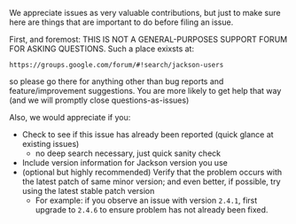 We appreciate issues as very valuable contributions, but just to make sure here are things that are important to do before filing an issue.

First, and foremost: THIS IS NOT A GENERAL-PURPOSES SUPPORT FORUM FOR ASKING QUESTIONS.
Such a place exixsts at:

    https://groups.google.com/forum/#!search/jackson-users

so please go there for anything other than bug reports and feature/improvement suggestions.
You are more likely to get help that way (and we will promptly close questions-as-issues)

Also, we would appreciate if you:

* Check to see if this issue has already been reported (quick glance at existing issues)
    * no deep search necessary, just quick sanity check
* Include version information for Jackson version you use
* (optional but highly recommended) Verify that the problem occurs with the latest patch of same minor version; and even better, if possible, try using the latest stable patch version
    * For example: if you observe an issue with version `2.4.1`, first upgrade to `2.4.6` to ensure problem has not already been fixed.
